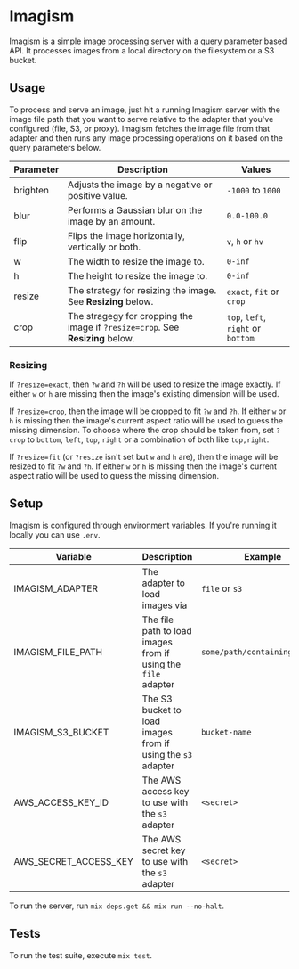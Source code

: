 # Imagism

Imagism is a simple image processing server with a query parameter based API.
It processes images from a local directory on the filesystem or a S3 bucket.

## Usage

To process and serve an image, just hit a running Imagism server with the image file path that you want
to serve relative to the adapter that you've configured (file, S3, or proxy). Imagism
fetches the image file from that adapter and then runs any image processing operations
on it based on the query parameters below.

| Parameter | Description                                                                    | Values                             |
| --------- | ------------------------------------------------------------------------------ | ---------------------------------- |
| brighten  | Adjusts the image by a negative or positive value.                             | `-1000` to `1000`                  |
| blur      | Performs a Gaussian blur on the image by an amount.                            | `0.0-100.0`                        |
| flip      | Flips the image horizontally, vertically or both.                              | `v`, `h` or `hv`                   |
| w         | The width to resize the image to.                                              | `0-inf`                            |
| h         | The height to resize the image to.                                             | `0-inf`                            |
| resize    | The strategy for resizing the image. See **Resizing** below.                   | `exact`, `fit` or `crop`           |
| crop      | The stragegy for cropping the image if `?resize=crop`. See **Resizing** below. | `top`, `left`, `right` or `bottom` |

### Resizing

If `?resize=exact`, then `?w` and `?h` will be used to resize the image exactly. If either `w` or `h` are missing
then the image's existing dimension will be used.

If `?resize=crop`, then the image will be cropped to fit `?w` and `?h`. If either `w` or `h` is missing
then the image's current aspect ratio will be used to guess the missing dimension. To choose where the crop
should be taken from, set `?crop` to `bottom`, `left`, `top`, `right` or a combination of both like `top,right`.

If `?resize=fit` (or `?resize` isn't set but `w` and `h` are), then the image will be resized to fit `?w` and `?h`.
If either `w` or `h` is missing then the image's current aspect ratio will be used to guess the missing dimension.

## Setup

Imagism is configured through environment variables. If you're running it locally you can use `.env`.

| Variable              | Description                                                   | Example                       |
| --------------------- | ------------------------------------------------------------- | ----------------------------- |
| IMAGISM_ADAPTER       | The adapter to load images via                                | `file` or `s3`                |
| IMAGISM_FILE_PATH     | The file path to load images from if using the `file` adapter | `some/path/containing/images` |
| IMAGISM_S3_BUCKET     | The S3 bucket to load images from if using the `s3` adapter   | `bucket-name`                 |
| AWS_ACCESS_KEY_ID     | The AWS access key to use with the `s3` adapter               | `<secret>`                    |
| AWS_SECRET_ACCESS_KEY | The AWS secret key to use with the `s3` adapter               | `<secret>`                    |

To run the server, run `mix deps.get && mix run --no-halt`.

## Tests

To run the test suite, execute `mix test`.
